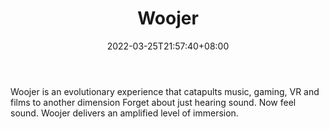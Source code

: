 ﻿---
weight: 
title: "Woojer"
description: "Woojer is an evolutionary experience that catapults music, gaming, VR and films to another dimension Forget about just hearing sound. Now feel sound. Woojer delivers an amplified level of immersion."
date: 2022-03-25T21:57:40+08:00
lastmod: 2022-03-25T16:45:40+08:00
draft: false
authors: ["Metabd"]
featuredImage: "307.webp"
link: "https://www.woojer.com/"
tags: ["Woojer","人机交互"]
categories: ["navigation"]
navigation: ["人机交互"]
lightgallery: true
toc: true
pinned: false
recommend: false
recommend1: false
---
Woojer is an evolutionary experience that catapults music, gaming, VR and films to another dimension Forget about just hearing sound. Now feel sound. Woojer delivers an amplified level of immersion.
